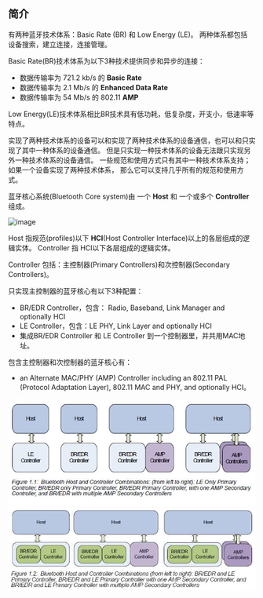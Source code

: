 
## 简介

有两种蓝牙技术体系：Basic Rate (BR) 和 Low Energy (LE)。
两种体系都包括 设备搜索，建立连接，连接管理。

Basic Rate(BR)技术体系为以下3种技术提供同步和异步的连接：
* 数据传输率为 721.2 kb/s 的 **Basic Rate**
* 数据传输率为 2.1 Mb/s 的 **Enhanced Data Rate**
* 数据传输率为 54 Mb/s 的 802.11 **AMP**

Low Energy(LE)技术体系相比BR技术具有低功耗，低复杂度，开支小，低速率等特点。

实现了两种技术体系的设备可以和实现了两种技术体系的设备通信，也可以和只实现了其中一种体系的设备通信。
但是只实现一种技术体系的设备无法跟只实现另外一种技术体系的设备通信。
一些规范和使用方式只有其中一种技术体系支持；如果一个设备实现了两种技术体系，
那么它可以支持几乎所有的规范和使用方式。

蓝牙核心系统(Bluetooth Core system)由 一个 **Host** 和 一个或多个 **Controller** 组成。

![image](http://www.wowotech.net/content/uploadfile/201405/8ef568eb90bdb6aa4e9cff885734fe2620140523101501.gif)

Host 指规范(profiles)以下 **HCI**(Host Controller Interface)以上的各层组成的逻辑实体。
Controller 指 HCI以下各层组成的逻辑实体。

Controller 包括：主控制器(Primary Controllers)和次控制器(Secondary Controllers)。

只实现主控制器的蓝牙核心有以下3种配置：
* BR/EDR Controller，包含： Radio, Baseband, Link Manager and optionally HCI
* LE Controller，包含：LE PHY, Link Layer and optionally HCI
* 集成BR/EDR Controller 和 LE Controller 到一个控制器里，并共用MAC地址。

包含主控制器和次控制器的蓝牙核心有：
* an Alternate MAC/PHY (AMP) Controller including an 802.11 PAL (Protocol Adaptation Layer), 802.11 MAC and PHY, and optionally HCI。

![image](../images/bluetooth_host_and_controller.jpg)
![image](../images/bluetooth_host_and_controller2.jpg)


